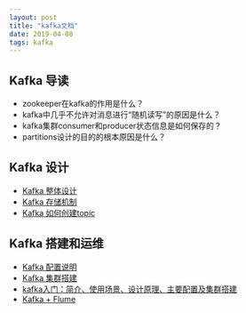 ```yaml
---
layout: post
title: "kafka文档"
date: 2019-04-08
tags: kafka
---
```


## Kafka 导读
* zookeeper在kafka的作用是什么？
* kafka中几乎不允许对消息进行“随机读写”的原因是什么？
* kafka集群consumer和producer状态信息是如何保存的？
* partitions设计的目的的根本原因是什么？


## Kafka 设计
* [Kafka 整体设计](https://www.jianshu.com/p/d3e963ff8b70)
* [Kafka 存储机制](https://www.cnblogs.com/cynchanpin/p/7339537.html)
* [Kafka 如何创建topic](https://www.cnblogs.com/huxi2b/p/5923252.html)



## Kafka 搭建和运维
* [Kafka 配置说明](https://www.cnblogs.com/rilley/p/5391268.html)
* [Kafka 集群搭建](https://blog.51cto.com/littledevil/2134694?source=dra)
* [kafka入门：简介、使用场景、设计原理、主要配置及集群搭建](https://www.cnblogs.com/likehua/p/3999538.html)
* [Kafka + Flume](https://www.cnblogs.com/daviddu/articles/7805094.html)




